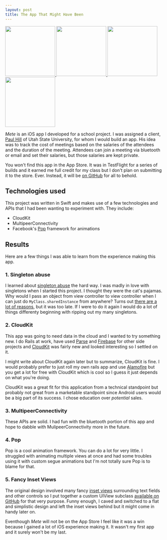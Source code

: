 ```yaml
---
layout: post
title: The App That Might Have Been
---
```


<div class='gallery clearfix'>
  <a href='{{ site.baseurl }}public/images/mete/main.png'>
    <img src='{{ site.baseurl }}public/images/mete/main.png' width='160px' />
  </a>
  <a href='{{ site.baseurl }}public/images/mete/options.png'>
    <img src='{{ site.baseurl }}public/images/mete/options.png' width='160px' />
  </a>
  <a href='{{ site.baseurl }}public/images/mete/worth.png'>
    <img src='{{ site.baseurl }}public/images/mete/worth.png' width='160px' />
  </a>
  <a href='{{ site.baseurl }}public/images/mete/start.png'>
    <img src='{{ site.baseurl }}public/images/mete/start.png' width='160px' />
  </a>
</div>

_Mete_ is an iOS app I developed for a school project. I was assigned a client,
[Paul Hill](http://www.paulallenhill.com/) of Utah State University, for whom I would
build an app. His idea was to track the cost of meetings based on the salaries of
the attendees and the duration of the meeting. Attendees can join a meeting via
bluetooth or email and set their salaries, but those salaries are kept private.

You won't find this app in the App Store. It was in TestFlight for a series of builds
and it earned me full credit for my class but I don't plan on submitting it to the
store. Ever. Instead, it will be [on GitHub](https://github.com/n8armstrong/mete) for
all to behold.

## Technologies used

This project was written in Swift and makes use of a few technologies and APIs
that I had been wanting to experiment with. They include:

* CloudKit
* MultipeerConnectivity
* Facebook's [Pop](https://github.com/facebook/pop) framework for animations

## Results

Here are a few things I was able to learn from the experience making this app.

### 1. Singleton abuse

I learned about [singleton abuse](http://www.objc.io/issue-13/singletons.html)
the hard way. I was madly in love with singletons when I started this project.
I thought they were the cat's pajamas. Why would I pass an object
from view controller to view controller when I can just do `MyClass.sharedInstance`
from anywhere? Turns out [there are a lot of reasons](http://www.kyleclegg.com/blog/9272013why-singletons-are-bad),
but it was too late. If I were to do it again I would do a lot of things differenty
beginning with ripping out my many singletons.

### 2. CloudKit

This app was going to need data in the cloud and I wanted to try something new. I
do Rails at work, have used [Parse](https://parse.com/) and [Firebase](https://www.firebase.com/)
for other side projects and
[CloudKit](https://developer.apple.com/icloud/documentation/cloudkit-storage/) was
fairly new and looked interesting so I settled on it.

I might write about CloudKit again later but to summarize, CloudKit is fine. I would
probably prefer to just roll my own rails app and use [Alamofire](https://github.com/Alamofire/Alamofire)
but you get a lot for free with CloudKit which is cool so I guess it just depends on what you're doing.

CloudKit was a great fit for this application from a technical standpoint but probably
not great from a marketable standpoint since Android users would be a big part of
its success. I chose education over _potential_ sales.

### 3. MultipeerConnectivity

These APIs are solid. I had fun with the bluetooth portion of this app and hope
to dabble with MulipeerConnectivity more in the future.

### 4. Pop

Pop is a cool animation framework. You can do a lot for very little. I struggled
with animating multiple views at once and had some troubles using it with custom
segue animations but I'm not totally sure Pop is to blame for that.

### 5. Fancy Inset Views

The original design involved many fancy [inset views](http://localhost:4000/2015/03/18/uiview-inset-effect/)
surrounding text fields and other controls so I put together a custom UIView
subclass [available on GitHub](https://github.com/n8armstrong/fancy-inset-view)
for that very purpose. Funny enough, I caved and switched to a flat and simplistic
design and left the inset views behind but it might come in handy later on.

Eventhough _Mete_ will not be on the App Store I feel like it was a win because
I gained a lot of iOS experience making it. It wasn't my first app and it surely
won't be my last.
